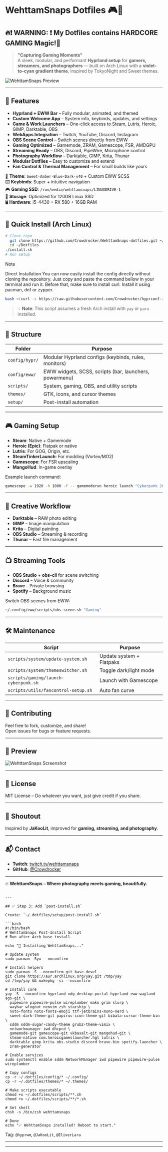 
# WehttamSnaps Dotfiles 🎮📸
## 🔥❗️ WARNING: ❗️ My Dotfiles contains HARDCORE GAMING Magic!🌟
> **"Capturing Gaming Moments"**  
> A sleek, modular, and performant **Hyprland setup** for **gamers, streamers, and photographers** — built on Arch Linux with a **violet-to-cyan gradient theme**, inspired by TokyoNight and Sweet themes.

![WehttamSnaps Preview](preview.png)

---

## 🌟 Features

- **Hyprland + EWW Bar** – Fully modular, animated, and themed
- **Custom Welcome App** – System info, keybinds, updates, and settings
- **Game & Work Launchers** – One-click access to Steam, Lutris, Heroic, GIMP, Darktable, OBS
- **WebApps Integration** – Twitch, YouTube, Discord, Instagram
- **OBS Scene Control** – Switch scenes directly from EWW
- **Gaming Optimized** – Gamemode, ZRAM, Gamescope, FSR, AMDGPU
- **Streaming Ready** – OBS, Discord, PipeWire, Microphone control
- **Photography Workflow** – Darktable, GIMP, Krita, Thunar
- **Modular Dotfiles** – Easy to customize and extend
- **Fan Control & Thermal Management** – For small builds like yours

🎨 **Theme**: `Sweet-Amber-Blue-Dark-v40` + Custom EWW SCSS  
⌨️ **Keybinds**: Super + intuitive navigation  
🎮 **Gaming SSD**: `/run/media/wehttamsnaps/LINUXDRIVE-1`  
💾 **Storage**: Optimized for 120GB Linux SSD  
🖥️ **Hardware**: i5-4430 + RX 580 + 16GB RAM

---

## 🚀 Quick Install (Arch Linux)

```bash
# Clone repo
  git clone https://github.com/Crowdrocker/WehttamSnaps-dotfiles.git ~/Dotfiles
  cd ~/Dotfiles
./install.sh
# Run setup
```

Note

Direct Installation
You can now easily install the config directly without cloning the repository. Just copy and paste the command bellow in your terminal and run it. Before that, make sure to install curl. Install it using pacman, dnf or zypper.

```bash
bash <(curl -s https://raw.githubusercontent.com/Crowdrocker/hyprconf-install/refs/heads/main/direct_run.sh)
```

> 💡 **Note**: This script assumes a fresh Arch install with `yay` or `paru` installed.

---

## 📂 Structure

| Folder       | Purpose |
|------------|--------|
| `config/hypr/`     | Modular Hyprland configs (keybinds, rules, monitors) |
| `config/eww/`      | EWW widgets, SCSS, scripts (bar, launchers, powermenu) |
| `scripts/`         | System, gaming, OBS, and utility scripts |
| `themes/`          | GTK, icons, and cursor themes |
| `setup/`           | Post-install automation |

---

## 🎮 Gaming Setup

- **Steam**: Native + Gamemode
- **Heroic (Epic)**: Flatpak or native
- **Lutris**: For GOG, Origin, etc.
- **SteamTinkerLaunch**: For modding (Vortex/MO2)
- **Gamescope**: For FSR upscaling
- **MangoHud**: In-game overlay

Example launch command:
```bash
gamescope -w 1920 -h 1080 -f -- gamemoderun heroic launch "Cyberpunk 2077"
```

---

## 📸 Creative Workflow

- **Darktable** – RAW photo editing
- **GIMP** – Image manipulation
- **Krita** – Digital painting
- **OBS Studio** – Streaming & recording
- **Thunar** – Fast file management

---

## 📺 Streaming Tools

- **OBS Studio** + **obs-cli** for scene switching
- **Discord** – Voice & community
- **Brave** – Private browsing
- **Spotify** – Background music

Switch OBS scenes from EWW:
```bash
~/.config/eww/scripts/obs-scene.sh "Gaming"
```

---

## 🛠️ Maintenance

| Script | Purpose |
|-------|--------|
| `scripts/system/update-system.sh` | Update system + Flatpaks |
| `scripts/system/themeswitcher.sh` | Toggle dark/light mode |
| `scripts/gaming/launch-cyberpunk.sh` | Launch with Gamescope |
| `scripts/utils/fancontrol-setup.sh` | Auto fan curve |

---

## 🤝 Contributing

Feel free to fork, customize, and share!  
Open issues for bugs or feature requests.

---

## 📸 Preview

![WehttamSnaps Screenshot](preview.png)

---

## 📜 License

MIT License – Do whatever you want, just give credit if you share.

---

## 🙌 Shoutout

Inspired by **JaKooLit**, improved for **gaming, streaming, and photography**.

---

## 📬 Contact

- **Twitch**: [twitch.tv/wehttamsnaps](https://twitch.tv/wehttamsnaps)
- **GitHub**: [@Crowdrocker](https://github.com/Crowdrocker)

---

🔥 **WehttamSnaps – Where photography meets gaming, beautifully.**
```

---

## ✅ Step 3: Add `post-install.sh`

Create: `~/.dotfiles/setup/post-install.sh`

```bash
#!/bin/bash
# WehttamSnaps Post-Install Script
# Run after Arch base install

echo "🚀 Installing WehttamSnaps..."

# Update system
sudo pacman -Syu --noconfirm

# Install helpers
sudo pacman -S --noconfirm git base-devel
git clone https://aur.archlinux.org/yay.git /tmp/yay
cd /tmp/yay && makepkg -si --noconfirm

# Install core
yay -S --noconfirm hyprland xdg-desktop-portal-hyprland eww-wayland ags-git \
  pipewire pipewire-pulse wireplumber mako grim slurp \
  waybar wlogout neovim zsh starship \
  noto-fonts noto-fonts-emoji ttf-jetbrains-mono-nerd \
  sweet-dark-theme-git papirus-icon-theme-git bibata-cursor-theme-bin \
  sddm sddm-sugar-candy-theme grub2-theme-vimix \
  networkmanager iwd dhcpcd \
  gamemode-git gamescope-git vkbasalt-git mangohud-git \
  steam-native com.heroicgameslauncher.hgl lutris \
  darktable gimp krita obs-studio discord brave-bin spotify-launcher \
  zram-generator

# Enable services
sudo systemctl enable sddm NetworkManager iwd pipewire pipewire-pulse wireplumber

# Copy configs
cp -r ~/.dotfiles/config/* ~/.config/
cp -r ~/.dotfiles/themes/* ~/.themes/

# Make scripts executable
chmod +x ~/.dotfiles/scripts/**.sh
chmod +x ~/.dotfiles/scripts/**/*.sh

# Set shell
chsh -s /bin/zsh wehttamsnaps

# Done
echo "✅ WehttamSnaps installed! Reboot to start."
```
Tag: `@hyprwm`, `@JaKooLit`, `@EliverLara`

---

---
